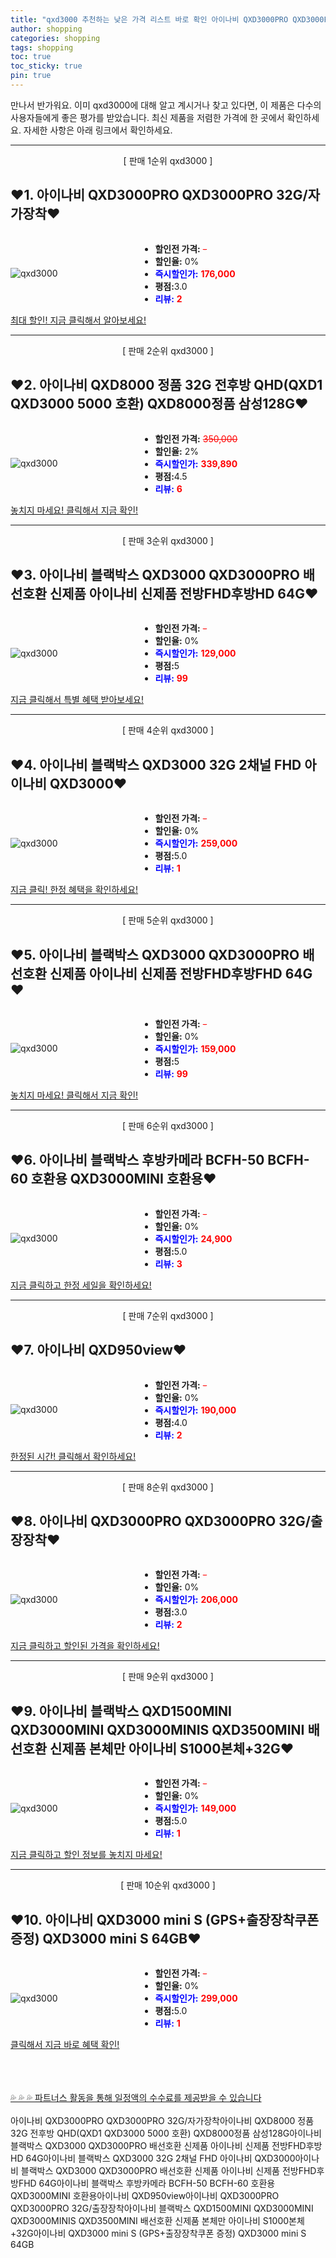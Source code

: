 ```yaml
---
title: "qxd3000 추천하는 낮은 가격 리스트 바로 확인 아이나비 QXD3000PRO QXD3000PRO 32G/자가장착"
author: shopping
categories: shopping
tags: shopping
toc: true
toc_sticky: true
pin: true
---
```

만나서 반가워요. 이미 qxd3000에 대해 알고 계시거나 찾고 있다면, 이 제품은 다수의 사용자들에게 좋은 평가를 받았습니다. 최신 제품을 저렴한 가격에 한 곳에서 확인하세요. 자세한 사항은 아래 링크에서 확인하세요.

---
<p class="toplist" style="margin: 0 auto; display: block; width: fit-content;">[ 판매 1순위 qxd3000 ]</p>

<h2><strong>❤️1. 아이나비 QXD3000PRO QXD3000PRO 32G/자가장착❤️</strong></h2>

<div style="display: flex; align-items: center;">
    <div style="flex: 0.4;">
        <img src="https://thumbnail10.coupangcdn.com/thumbnails/remote/230x230ex/image/vendor_inventory/71e0/fe5f41e59877d25c4e6a48e7005a657f9f655c59073da4e157a262227033.png" alt="qxd3000" style="max-width: 100%;">
    </div>
    <div style="flex: 0.6; margin-left: 10px;">
        <ul>
            <li><strong>할인전 가격:</strong> <del style="color: red;">-</del></li>
            <li><strong>할인율:</strong> 0%</li>
            <li><span style='color:blue'><strong>즉시할인가:</strong></span> <span style='color:red'><strong>176,000</strong></span></li>
            <li><strong>평점:</strong>3.0</li>
            <li><span style='color:blue'><strong>리뷰:</strong></span> <span style='color:red'><strong>2</strong></span></li>
        </ul>
    </div>
</div>
<div class="center">
    <a href="https://William4Davisa.github.io?lptag=AF9450613&subid=githubio&pageKey=6350951967&traceid=V0-153&itemId=13363544668&vendorItemId=80618514538" class="myButton">
        최대 할인! 지금 클릭해서 알아보세요!
    </a>
</div>


---
<p class="toplist" style="margin: 0 auto; display: block; width: fit-content;">[ 판매 2순위 qxd3000 ]</p>

<h2><strong>❤️2. 아이나비 QXD8000 정품 32G 전후방 QHD(QXD1 QXD3000 5000 호환) QXD8000정품 삼성128G❤️</strong></h2>

<div style="display: flex; align-items: center;">
    <div style="flex: 0.4;">
        <img src="https://thumbnail6.coupangcdn.com/thumbnails/remote/230x230ex/image/vendor_inventory/604c/f1e487d0ebd4cdab2ccecf74c2530d23d81acc53e583d37fb18059079079.png" alt="qxd3000" style="max-width: 100%;">
    </div>
    <div style="flex: 0.6; margin-left: 10px;">
        <ul>
            <li><strong>할인전 가격:</strong> <del style="color: red;">350,000</del></li>
            <li><strong>할인율:</strong> 2%</li>
            <li><span style='color:blue'><strong>즉시할인가:</strong></span> <span style='color:red'><strong>339,890</strong></span></li>
            <li><strong>평점:</strong>4.5</li>
            <li><span style='color:blue'><strong>리뷰:</strong></span> <span style='color:red'><strong>6</strong></span></li>
        </ul>
    </div>
</div>
<div class="center">
    <a href="https://William4Davisa.github.io?lptag=AF9450613&subid=githubio&pageKey=7731114833&traceid=V0-153&itemId=20774900867&vendorItemId=87844768783" class="myButton">
        놓치지 마세요! 클릭해서 지금 확인!
    </a>
</div>


---
<p class="toplist" style="margin: 0 auto; display: block; width: fit-content;">[ 판매 3순위 qxd3000 ]</p>

<h2><strong>❤️3. 아이나비 블랙박스 QXD3000 QXD3000PRO 배선호환 신제품 아이나비 신제품 전방FHD후방HD 64G❤️</strong></h2>

<div style="display: flex; align-items: center;">
    <div style="flex: 0.4;">
        <img src="https://thumbnail10.coupangcdn.com/thumbnails/remote/230x230ex/image/vendor_inventory/6b3a/be9d31777552b15c1d009b73d698fe21b151ec934538efabd92fecade323.png" alt="qxd3000" style="max-width: 100%;">
    </div>
    <div style="flex: 0.6; margin-left: 10px;">
        <ul>
            <li><strong>할인전 가격:</strong> <del style="color: red;">-</del></li>
            <li><strong>할인율:</strong> 0%</li>
            <li><span style='color:blue'><strong>즉시할인가:</strong></span> <span style='color:red'><strong>129,000</strong></span></li>
            <li><strong>평점:</strong>5</li>
            <li><span style='color:blue'><strong>리뷰:</strong></span> <span style='color:red'><strong>99</strong></span></li>
        </ul>
    </div>
</div>
<div class="center">
    <a href="https://William4Davisa.github.io?lptag=AF9450613&subid=githubio&pageKey=8217103234&traceid=V0-153&itemId=23605181900&vendorItemId=90630900697" class="myButton">
        지금 클릭해서 특별 혜택 받아보세요!
    </a>
</div>


---
<p class="toplist" style="margin: 0 auto; display: block; width: fit-content;">[ 판매 4순위 qxd3000 ]</p>

<h2><strong>❤️4. 아이나비 블랙박스 QXD3000 32G 2채널 FHD 아이나비 QXD3000❤️</strong></h2>

<div style="display: flex; align-items: center;">
    <div style="flex: 0.4;">
        <img src="https://thumbnail6.coupangcdn.com/thumbnails/remote/230x230ex/image/vendor_inventory/ac95/77a1df9f86a69aac11dff09e05a2fd4bd341aca3ede6904c4d9b72ea985b.jpeg" alt="qxd3000" style="max-width: 100%;">
    </div>
    <div style="flex: 0.6; margin-left: 10px;">
        <ul>
            <li><strong>할인전 가격:</strong> <del style="color: red;">-</del></li>
            <li><strong>할인율:</strong> 0%</li>
            <li><span style='color:blue'><strong>즉시할인가:</strong></span> <span style='color:red'><strong>259,000</strong></span></li>
            <li><strong>평점:</strong>5.0</li>
            <li><span style='color:blue'><strong>리뷰:</strong></span> <span style='color:red'><strong>1</strong></span></li>
        </ul>
    </div>
</div>
<div class="center">
    <a href="https://William4Davisa.github.io?lptag=AF9450613&subid=githubio&pageKey=1272283761&traceid=V0-153&itemId=2277221910&vendorItemId=80863588416" class="myButton">
        지금 클릭! 한정 혜택을 확인하세요!
    </a>
</div>


---
<p class="toplist" style="margin: 0 auto; display: block; width: fit-content;">[ 판매 5순위 qxd3000 ]</p>

<h2><strong>❤️5. 아이나비 블랙박스 QXD3000 QXD3000PRO 배선호환 신제품 아이나비 신제품 전방FHD후방FHD 64G❤️</strong></h2>

<div style="display: flex; align-items: center;">
    <div style="flex: 0.4;">
        <img src="https://thumbnail10.coupangcdn.com/thumbnails/remote/230x230ex/image/vendor_inventory/6b3a/be9d31777552b15c1d009b73d698fe21b151ec934538efabd92fecade323.png" alt="qxd3000" style="max-width: 100%;">
    </div>
    <div style="flex: 0.6; margin-left: 10px;">
        <ul>
            <li><strong>할인전 가격:</strong> <del style="color: red;">-</del></li>
            <li><strong>할인율:</strong> 0%</li>
            <li><span style='color:blue'><strong>즉시할인가:</strong></span> <span style='color:red'><strong>159,000</strong></span></li>
            <li><strong>평점:</strong>5</li>
            <li><span style='color:blue'><strong>리뷰:</strong></span> <span style='color:red'><strong>99</strong></span></li>
        </ul>
    </div>
</div>
<div class="center">
    <a href="https://William4Davisa.github.io?lptag=AF9450613&subid=githubio&pageKey=8217103234&traceid=V0-153&itemId=23605181903&vendorItemId=90630900714" class="myButton">
        놓치지 마세요! 클릭해서 지금 확인!
    </a>
</div>


---
<p class="toplist" style="margin: 0 auto; display: block; width: fit-content;">[ 판매 6순위 qxd3000 ]</p>

<h2><strong>❤️6. 아이나비 블랙박스 후방카메라 BCFH-50 BCFH-60 호환용 QXD3000MINI 호환용❤️</strong></h2>

<div style="display: flex; align-items: center;">
    <div style="flex: 0.4;">
        <img src="https://thumbnail7.coupangcdn.com/thumbnails/remote/230x230ex/image/vendor_inventory/e7c3/7de61abeb69efb601c682c7989de348b77a0accca77ad55bef6490d10143.png" alt="qxd3000" style="max-width: 100%;">
    </div>
    <div style="flex: 0.6; margin-left: 10px;">
        <ul>
            <li><strong>할인전 가격:</strong> <del style="color: red;">-</del></li>
            <li><strong>할인율:</strong> 0%</li>
            <li><span style='color:blue'><strong>즉시할인가:</strong></span> <span style='color:red'><strong>24,900</strong></span></li>
            <li><strong>평점:</strong>5.0</li>
            <li><span style='color:blue'><strong>리뷰:</strong></span> <span style='color:red'><strong>3</strong></span></li>
        </ul>
    </div>
</div>
<div class="center">
    <a href="https://William4Davisa.github.io?lptag=AF9450613&subid=githubio&pageKey=8092509489&traceid=V0-153&itemId=22862527413&vendorItemId=89897171890" class="myButton">
        지금 클릭하고 한정 세일을 확인하세요!
    </a>
</div>


---
<p class="toplist" style="margin: 0 auto; display: block; width: fit-content;">[ 판매 7순위 qxd3000 ]</p>

<h2><strong>❤️7. 아이나비 QXD950view❤️</strong></h2>

<div style="display: flex; align-items: center;">
    <div style="flex: 0.4;">
        <img src="https://thumbnail10.coupangcdn.com/thumbnails/remote/230x230ex/image/vendor_inventory/d5c0/68ac7050d43a6107b5e5764c03150f06cb063e6cc83aa43f7b6382cffbd8.png" alt="qxd3000" style="max-width: 100%;">
    </div>
    <div style="flex: 0.6; margin-left: 10px;">
        <ul>
            <li><strong>할인전 가격:</strong> <del style="color: red;">-</del></li>
            <li><strong>할인율:</strong> 0%</li>
            <li><span style='color:blue'><strong>즉시할인가:</strong></span> <span style='color:red'><strong>190,000</strong></span></li>
            <li><strong>평점:</strong>4.0</li>
            <li><span style='color:blue'><strong>리뷰:</strong></span> <span style='color:red'><strong>2</strong></span></li>
        </ul>
    </div>
</div>
<div class="center">
    <a href="https://William4Davisa.github.io?lptag=AF9450613&subid=githubio&pageKey=6939051045&traceid=V0-153&itemId=16820293062&vendorItemId=84000420524" class="myButton">
        한정된 시간! 클릭해서 확인하세요!
    </a>
</div>


---
<p class="toplist" style="margin: 0 auto; display: block; width: fit-content;">[ 판매 8순위 qxd3000 ]</p>

<h2><strong>❤️8. 아이나비 QXD3000PRO QXD3000PRO 32G/출장장착❤️</strong></h2>

<div style="display: flex; align-items: center;">
    <div style="flex: 0.4;">
        <img src="https://thumbnail10.coupangcdn.com/thumbnails/remote/230x230ex/image/vendor_inventory/71e0/fe5f41e59877d25c4e6a48e7005a657f9f655c59073da4e157a262227033.png" alt="qxd3000" style="max-width: 100%;">
    </div>
    <div style="flex: 0.6; margin-left: 10px;">
        <ul>
            <li><strong>할인전 가격:</strong> <del style="color: red;">-</del></li>
            <li><strong>할인율:</strong> 0%</li>
            <li><span style='color:blue'><strong>즉시할인가:</strong></span> <span style='color:red'><strong>206,000</strong></span></li>
            <li><strong>평점:</strong>3.0</li>
            <li><span style='color:blue'><strong>리뷰:</strong></span> <span style='color:red'><strong>2</strong></span></li>
        </ul>
    </div>
</div>
<div class="center">
    <a href="https://William4Davisa.github.io?lptag=AF9450613&subid=githubio&pageKey=6350951967&traceid=V0-153&itemId=13363544674&vendorItemId=80618514557" class="myButton">
        지금 클릭하고 할인된 가격을 확인하세요!
    </a>
</div>


---
<p class="toplist" style="margin: 0 auto; display: block; width: fit-content;">[ 판매 9순위 qxd3000 ]</p>

<h2><strong>❤️9. 아이나비 블랙박스 QXD1500MINI QXD3000MINI QXD3000MINIS QXD3500MINI 배선호환 신제품 본체만 아이나비 S1000본체+32G❤️</strong></h2>

<div style="display: flex; align-items: center;">
    <div style="flex: 0.4;">
        <img src="https://thumbnail10.coupangcdn.com/thumbnails/remote/230x230ex/image/vendor_inventory/fa3a/a85d8aa64588353a2eca6d1fe6ebebf74856738213c31288396b33e757b7.png" alt="qxd3000" style="max-width: 100%;">
    </div>
    <div style="flex: 0.6; margin-left: 10px;">
        <ul>
            <li><strong>할인전 가격:</strong> <del style="color: red;">-</del></li>
            <li><strong>할인율:</strong> 0%</li>
            <li><span style='color:blue'><strong>즉시할인가:</strong></span> <span style='color:red'><strong>149,000</strong></span></li>
            <li><strong>평점:</strong>5.0</li>
            <li><span style='color:blue'><strong>리뷰:</strong></span> <span style='color:red'><strong>1</strong></span></li>
        </ul>
    </div>
</div>
<div class="center">
    <a href="https://William4Davisa.github.io?lptag=AF9450613&subid=githubio&pageKey=8061636758&traceid=V0-153&itemId=22650528951&vendorItemId=89690581649" class="myButton">
        지금 클릭하고 할인 정보를 놓치지 마세요!
    </a>
</div>


---
<p class="toplist" style="margin: 0 auto; display: block; width: fit-content;">[ 판매 10순위 qxd3000 ]</p>

<h2><strong>❤️10. 아이나비 QXD3000 mini S (GPS+출장장착쿠폰 증정) QXD3000 mini S 64GB❤️</strong></h2>

<div style="display: flex; align-items: center;">
    <div style="flex: 0.4;">
        <img src="https://thumbnail6.coupangcdn.com/thumbnails/remote/230x230ex/image/vendor_inventory/fb11/3b65a0e910aad66a8f1fc283c10866fe36cfcba5eb19abe4e04f410e01fa.jpg" alt="qxd3000" style="max-width: 100%;">
    </div>
    <div style="flex: 0.6; margin-left: 10px;">
        <ul>
            <li><strong>할인전 가격:</strong> <del style="color: red;">-</del></li>
            <li><strong>할인율:</strong> 0%</li>
            <li><span style='color:blue'><strong>즉시할인가:</strong></span> <span style='color:red'><strong>299,000</strong></span></li>
            <li><strong>평점:</strong>5.0</li>
            <li><span style='color:blue'><strong>리뷰:</strong></span> <span style='color:red'><strong>1</strong></span></li>
        </ul>
    </div>
</div>
<div class="center">
    <a href="https://William4Davisa.github.io?lptag=AF9450613&subid=githubio&pageKey=1693337319&traceid=V0-153&itemId=2882993845&vendorItemId=70872097335" class="myButton">
        클릭해서 지금 바로 혜택 확인!
    </a>
</div>

<br><br><br>[💦 💦 💦 파트너스 활동을 통해 일정액의 수수료를 제공받을 수 있습니다](https://link.coupang.com/a/bcpT2c)<br><br>아이나비 QXD3000PRO QXD3000PRO 32G/자가장착아이나비 QXD8000 정품 32G 전후방 QHD(QXD1 QXD3000 5000 호환) QXD8000정품 삼성128G아이나비 블랙박스 QXD3000 QXD3000PRO 배선호환 신제품 아이나비 신제품 전방FHD후방HD 64G아이나비 블랙박스 QXD3000 32G 2채널 FHD 아이나비 QXD3000아이나비 블랙박스 QXD3000 QXD3000PRO 배선호환 신제품 아이나비 신제품 전방FHD후방FHD 64G아이나비 블랙박스 후방카메라 BCFH-50 BCFH-60 호환용 QXD3000MINI 호환용아이나비 QXD950view아이나비 QXD3000PRO QXD3000PRO 32G/출장장착아이나비 블랙박스 QXD1500MINI QXD3000MINI QXD3000MINIS QXD3500MINI 배선호환 신제품 본체만 아이나비 S1000본체+32G아이나비 QXD3000 mini S (GPS+출장장착쿠폰 증정) QXD3000 mini S 64GB